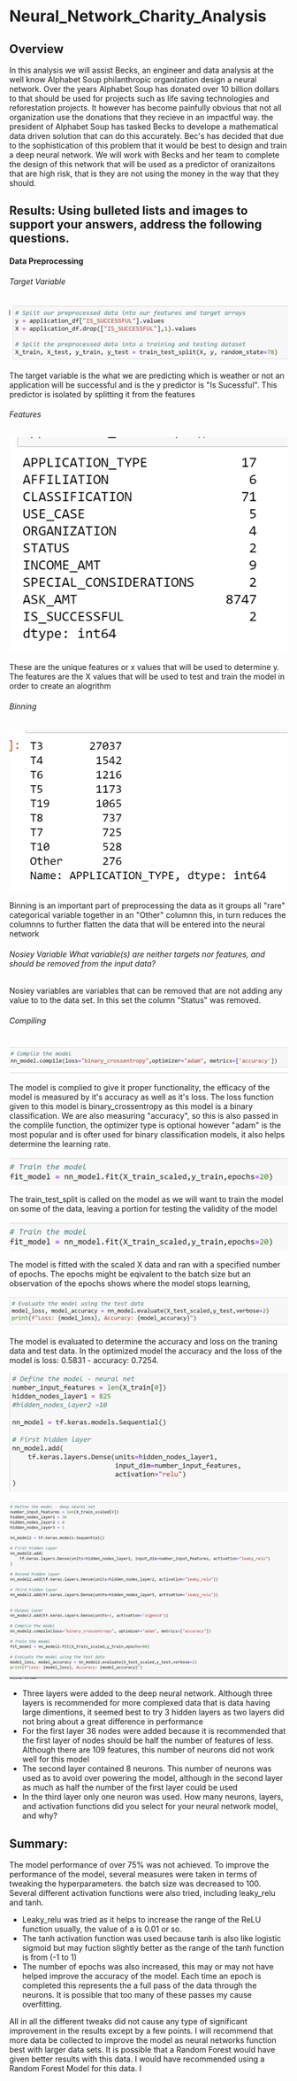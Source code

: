 # Neural_Network_Charity_Analysis

## Overview

In this analysis we will assist Becks, an engineer and data analysis at the well know Alphabet Soup philanthropic organization design a neural network. Over the years Alphabet Soup has donated over 10 billion dollars to that should be used for projects such as life saving technologies and reforestation projects. It however has become painfully obvious that not all organization use the donations that they recieve in an impactful way.  the president of Alphabet Soup has tasked Becks to develope a mathematical data driven solution that can do this accurately.  Bec's has decided that due to the sophistication of this problem that it would be best to design and train a deep neural network. We will work with Becks and her team to complete the design of this network that will be used as a predictor of oranizaitons that are high risk, that is they are not using the money in the way that they should.

## Results: Using bulleted lists and images to support your answers, address the following questions.

#### Data Preprocessing

###### Target Variable

![Target Variable](https://github.com/wallaceportia/Neural_Network_Charity_Analysis/blob/main/Resources/Resource_pics/Split_feature_target.PNG)

The target variable is the what we are predicting which is weather or not an application will be successful and is the y predictor is "Is Sucessful". This predictor is isolated by splitting it from the features

###### Features 
![Features](https://github.com/wallaceportia/Neural_Network_Charity_Analysis/blob/main/Resources/Resource_pics/Unique_Features.PNG)
 
 These are the unique features or x values that will be used to determine y. The features are the X values that will be used to test and train the model in order to create an alogrithm 

###### Binning

![Binning Variable](https://github.com/wallaceportia/Neural_Network_Charity_Analysis/blob/main/Resources/Resource_pics/Binning_2.PNG)

Binning is an important part of preprocessing the data as it groups all "rare" categorical variable together in an "Other" columnn this, in turn reduces the columnns to further flatten the data that will be entered into the neural network

###### Nosiey Variable What variable(s) are neither targets nor features, and should be removed from the input data?

Nosiey variables are variables that can be removed that are not adding any value to to the data set.  In this set the column "Status" was removed. 

###### Compiling

![Compile Model](https://github.com/wallaceportia/Neural_Network_Charity_Analysis/blob/main/Resources/Resource_pics/Compile_Model.PNG)

The model is complied to give it proper functionality, the efficacy of the model is measured by it's accuracy as well as it's loss. The loss function given to this model is binary_crossentropy as this model is a binary classification.  We are also measuring "accuracy", so this is also passed in the complile function, the optimizer type  is optional however "adam" is the most popular and is ofter used for binary classification models, it also helps determine the learning rate.

![Train Model](https://github.com/wallaceportia/Neural_Network_Charity_Analysis/blob/main/Resources/Resource_pics/Train_Test_Split.PNG)

The train_test_split is called on the model as we will want to train the model on some of the data, leaving a portion for testing the validity of the model 

![Fit the Model](https://github.com/wallaceportia/Neural_Network_Charity_Analysis/blob/main/Resources/Resource_pics/Fit_Model.PNG)

The model is fitted with the scaled X data and ran with a specified number of epochs.  The epochs might be eqivalent to the batch size but an observation of the epochs shows where the model stops learning,

![Evaluate Model](https://github.com/wallaceportia/Neural_Network_Charity_Analysis/blob/main/Resources/Resource_pics/Evaluate_Model.PNG)

The model is evaluated to determine the accuracy and loss on the traning data and test data. In the optimized model the accuracy and the loss of the model is loss: 0.5831 - accuracy: 0.7254.  

![Neural Network](https://github.com/wallaceportia/Neural_Network_Charity_Analysis/blob/main/Resources/Resource_pics/Hyper_Hidden_Nodes.PNG)


![Deep Neural Network](https://github.com/wallaceportia/Neural_Network_Charity_Analysis/blob/main/Resources/Resource_pics/Hyper_Leaky.PNG)

* Three layers were added to the deep neural network. Although three layers is recommended for more complexed data that is data having large dimentions, it seemed best to try 3 hidden layers as two layers did not bring about a great difference in performance
* For the first layer 36 nodes were added because it is recommended that the first layer of nodes should be half the number of features of less.  Although there are 109 features, this number of neurons did not work well for this model
* The second layer contained 8 neurons.  This number of neurons was used as to avoid over powering the model, although in the second layer as much as half the number of the first layer could be used
* In the third layer only one neuron was used.
How many neurons, layers, and activation functions did you select for your neural network model, and why?

## Summary:

The model performance of over 75% was not achieved. To improve the performance of the model, several measures were taken in terms of tweaking the hyperparameters.  the batch size was decreased to 100.  Several different activation functions were also tried, including leaky_relu and tanh.  

* Leaky_relu was tried as it helps to increase the range of the ReLU function usually, the value of a is 0.01 or so.
* The tanh activation function was used because tanh is also like logistic sigmoid but may fuction slightly better as the range of the tanh function is from (-1 to 1)
* The number of epochs was also increased, this may or may not have helped improve the accuracy of the model.  Each time an epoch is completed this represents the a full pass of the data through the neurons.  It is possible that too many of these passes my cause overfitting.  

All in all the different tweaks did not cause any type of significant improvement in the results except by a few points. I will recommend that more data be collected to improve the model as neural networks function best with larger data sets. It is possible that a Random Forest would have given better results with this data.  I would have recommended using a Random Forest Model for this data. I


